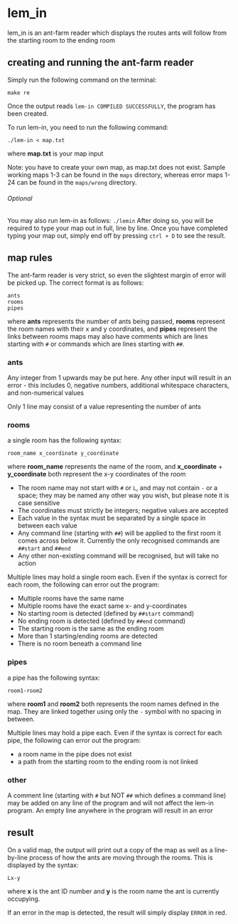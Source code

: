 # lem_in
lem_in is an ant-farm reader which displays the routes ants will follow from the starting room to the ending room

## creating and running the ant-farm reader
Simply run the following command on the terminal:
```
make re
```
Once the output reads `lem-in COMPILED SUCCESSFULLY`, the program has been created.

To run lem-in, you need to run the following command:
```
./lem-in < map.txt
```
where **map.txt** is your map input

Note: you have to create your own map, as map.txt does not exist. Sample working maps 1-3 can be found in the `maps` directory, whereas error maps 1-24 can be found in the `maps/wrong` directory.

###### Optional
You may also run lem-in as follows:
`./lemin`
After doing so, you will be required to type your map out in full, line by line.
Once you have completed typing your map out, simply end off by pressing `ctrl + D` to see the result.

## map rules
The ant-farm reader is very strict, so even the slightest margin of error will be picked up. The correct format is as follows:
```
ants
rooms
pipes
```
where **ants** represents the number of ants being passed, **rooms** represent the room names with their x and y coordinates, and **pipes** represent the links between rooms
maps may also have comments which are lines starting with `#` or commands which are lines starting with `##`.

### ants
Any integer from 1 upwards may be put here. Any other input will result in an error - this includes 0, negative numbers, additional whitespace characters, and non-numerical values

Only 1 line may consist of a value representing the number of ants

### rooms
a single room has the following syntax:
```
room_name x_coordinate y_coordinate
```
where **room_name** represents the name of the room, and **x_coordinate** + **y_coordinate** both represent the x-y coordinates of the room
* The room name may not start with `#` or `L`, and may not contain `-` or a space; they may be named any other way you wish, but please note it is case sensitive
* The coordinates must strictly be integers; negative values are accepted
* Each value in the syntax must be separated by a single space in between each value
* Any command line (starting with `##`) will be applied to the first room it comes across below it. Currently the only recognised commands are `##start` and `##end`
* Any other non-existing command will be recognised, but will take no action

Multiple lines may hold a single room each. Even if the syntax is correct for each room, the following can error out the program:
* Multiple rooms have the same name
* Multiple rooms have the exact same x- and y-coordinates
* No starting room is detected (defined by `##start` command)
* No ending room is detected (defined by `##end` command)
* The starting room is the same as the ending room
* More than 1 starting/ending rooms are detected
* There is no room beneath a command line

### pipes
a pipe has the following syntax:
```
room1-room2
```
where **room1** and **room2** both represents the room names defined in the map. They are linked together using only the `-` symbol with no spacing in between.

Multiple lines may hold a pipe each. Even if the syntax is correct for each pipe, the following can error out the program:
* a room name in the pipe does not exist
* a path from the starting room to the ending room is not linked

### other
A comment line (starting with `#` but NOT `##` which defines a command line) may be added on any line of the program and will not affect the lem-in program.
An empty line anywhere in the program will result in an error

## result
On a valid map, the output will print out a copy of the map as well as a line-by-line process of how the ants are moving through the rooms. This is displayed by the syntax:
```
Lx-y
```
where **x** is the ant ID number and **y** is the room name the ant is currently occupying.

If an error in the map is detected, the result will simply display `ERROR` in red.
